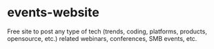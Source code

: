 # events-website
Free site to post any type of tech (trends, coding, platforms, products, opensource, etc.) related webinars, conferences, SMB events, etc.
